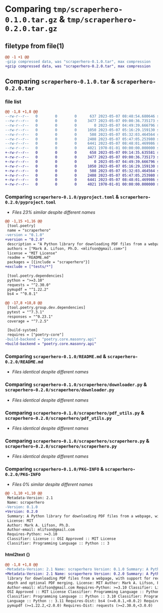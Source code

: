 # Comparing `tmp/scraperhero-0.1.0.tar.gz` & `tmp/scraperhero-0.2.0.tar.gz`

## filetype from file(1)

```diff
@@ -1 +1 @@
-gzip compressed data, was "scraperhero-0.1.0.tar", max compression
+gzip compressed data, was "scraperhero-0.2.0.tar", max compression
```

## Comparing `scraperhero-0.1.0.tar` & `scraperhero-0.2.0.tar`

### file list

```diff
@@ -1,8 +1,8 @@
--rw-r--r--   0        0        0      637 2023-05-07 08:48:54.680646 scraperhero-0.1.0/pyproject.toml
--rw-r--r--   0        0        0     3477 2023-05-07 09:00:36.735173 scraperhero-0.1.0/README.md
--rw-r--r--   0        0        0        0 2023-05-07 04:49:39.666796 scraperhero-0.1.0/scraperhero/__init__.py
--rw-r--r--   0        0        0     1050 2023-05-07 05:16:29.159130 scraperhero-0.1.0/scraperhero/downloader.py
--rw-r--r--   0        0        0      508 2023-05-07 05:32:03.464564 scraperhero-0.1.0/scraperhero/file_utils.py
--rw-r--r--   0        0        0     2408 2023-05-07 05:47:05.253980 scraperhero-0.1.0/scraperhero/pdf_utils.py
--rw-r--r--   0        0        0     6441 2023-05-07 08:48:01.469986 scraperhero-0.1.0/scraperhero/scraperhero.py
--rw-r--r--   0        0        0     4021 1970-01-01 00:00:00.000000 scraperhero-0.1.0/PKG-INFO
+-rw-r--r--   0        0        0      658 2023-05-07 09:14:35.635581 scraperhero-0.2.0/pyproject.toml
+-rw-r--r--   0        0        0     3477 2023-05-07 09:00:36.735173 scraperhero-0.2.0/README.md
+-rw-r--r--   0        0        0        0 2023-05-07 04:49:39.666796 scraperhero-0.2.0/scraperhero/__init__.py
+-rw-r--r--   0        0        0     1050 2023-05-07 05:16:29.159130 scraperhero-0.2.0/scraperhero/downloader.py
+-rw-r--r--   0        0        0      508 2023-05-07 05:32:03.464564 scraperhero-0.2.0/scraperhero/file_utils.py
+-rw-r--r--   0        0        0     2408 2023-05-07 05:47:05.253980 scraperhero-0.2.0/scraperhero/pdf_utils.py
+-rw-r--r--   0        0        0     6441 2023-05-07 08:48:01.469986 scraperhero-0.2.0/scraperhero/scraperhero.py
+-rw-r--r--   0        0        0     4021 1970-01-01 00:00:00.000000 scraperhero-0.2.0/PKG-INFO
```

### Comparing `scraperhero-0.1.0/pyproject.toml` & `scraperhero-0.2.0/pyproject.toml`

 * *Files 23% similar despite different names*

```diff
@@ -1,15 +1,16 @@
 [tool.poetry]
 name = "scraperhero"
-version = "0.1.0"
+version = "0.2.0"
 description = "A Python library for downloading PDF files from a webpage, with support for recursion depth and optional PDF merging."
 authors = ["Mark A. Lifson, Ph.D. <mlifson@gmail.com>"]
 license = "MIT License"
 readme = "README.md"
 packages = [{include = "scraperhero"}]
+exclude = ["tests/*"]
 
 [tool.poetry.dependencies]
 python = ">=3.10"
 requests = "^2.30.0"
 pymupdf = "^1.22.2"
 bs4 = "^0.0.1"
 
@@ -17,8 +18,8 @@
 [tool.poetry.group.dev.dependencies]
 pytest = "^7.3.1"
 responses = "^0.23.1"
 coverage = "^7.2.5"
 
 [build-system]
 requires = ["poetry-core"]
-build-backend = "poetry.core.masonry.api"
+build-backend = "poetry.core.masonry.api"
```

### Comparing `scraperhero-0.1.0/README.md` & `scraperhero-0.2.0/README.md`

 * *Files identical despite different names*

### Comparing `scraperhero-0.1.0/scraperhero/downloader.py` & `scraperhero-0.2.0/scraperhero/downloader.py`

 * *Files identical despite different names*

### Comparing `scraperhero-0.1.0/scraperhero/pdf_utils.py` & `scraperhero-0.2.0/scraperhero/pdf_utils.py`

 * *Files identical despite different names*

### Comparing `scraperhero-0.1.0/scraperhero/scraperhero.py` & `scraperhero-0.2.0/scraperhero/scraperhero.py`

 * *Files identical despite different names*

### Comparing `scraperhero-0.1.0/PKG-INFO` & `scraperhero-0.2.0/PKG-INFO`

 * *Files 0% similar despite different names*

```diff
@@ -1,10 +1,10 @@
 Metadata-Version: 2.1
 Name: scraperhero
-Version: 0.1.0
+Version: 0.2.0
 Summary: A Python library for downloading PDF files from a webpage, with support for recursion depth and optional PDF merging.
 License: MIT
 Author: Mark A. Lifson, Ph.D.
 Author-email: mlifson@gmail.com
 Requires-Python: >=3.10
 Classifier: License :: OSI Approved :: MIT License
 Classifier: Programming Language :: Python :: 3
```

#### html2text {}

```diff
@@ -1,8 +1,8 @@
-Metadata-Version: 2.1 Name: scraperhero Version: 0.1.0 Summary: A Python
+Metadata-Version: 2.1 Name: scraperhero Version: 0.2.0 Summary: A Python
 library for downloading PDF files from a webpage, with support for recursion
 depth and optional PDF merging. License: MIT Author: Mark A. Lifson, Ph.D.
 Author-email: mlifson@gmail.com Requires-Python: >=3.10 Classifier: License ::
 OSI Approved :: MIT License Classifier: Programming Language :: Python :: 3
 Classifier: Programming Language :: Python :: 3.10 Classifier: Programming
 Language :: Python :: 3.11 Requires-Dist: bs4 (>=0.0.1,<0.0.2) Requires-Dist:
 pymupdf (>=1.22.2,<2.0.0) Requires-Dist: requests (>=2.30.0,<3.0.0)
```

